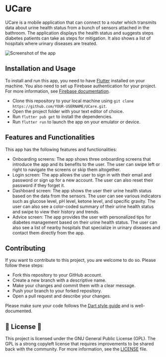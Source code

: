 # UCare

UCare is a mobile application that can connect to a router which transmits data about urine health status from a bunch of sensors attached in the bathroom. The application displays the health status and suggests steps diabetes patients can take as steps for mitigation. It also shows a list of hospitals where urinary diseases are treated.

![Screenshot of the app](^1^)

## Installation and Usage

To install and run this app, you need to have [Flutter](^2^) installed on your machine. You also need to set up Firebase authentication for your project. For more information, see [Firebase documentation](^3^).

- Clone this repository to your local machine using `git clone https://github.com/YOUR-USERNAME/UCare.git`.
- Open the project folder with your text editor of choice.
- Run `flutter pub get` to install the dependencies.
- Run `flutter run` to launch the app on your emulator or device.

## Features and Functionalities

This app has the following features and functionalities:

- Onboarding screens: The app shows three onboarding screens that introduce the app and its benefits to the user. The user can swipe left or right to navigate the screens or skip them altogether.
- Login screen: The app allows the user to sign in with their email and password or sign up for a new account. The user can also reset their password if they forget it.
- Dashboard screen: The app shows the user their urine health status based on the data from the sensors. The user can see various indicators such as glucose level, pH level, ketone level, and specific gravity. The user can also see a color-coded summary of their urine health status and swipe to view their history and trends.
- Advice screen: The app provides the user with personalized tips for diabetes management based on their urine health status. The user can also see a list of nearby hospitals that specialize in urinary diseases and contact them directly from the app.

## Contributing

If you want to contribute to this project, you are welcome to do so. Please follow these steps:

- Fork this repository to your GitHub account.
- Create a new branch with a descriptive name.
- Make your changes and commit them with a clear message.
- Push your branch to your forked repository.
- Open a pull request and describe your changes.

Please make sure your code follows the [Dart style guide](^4^) and is well-documented.

## 📜 License 📄

This project is licensed under the GNU General Public License (GPL). The GPL is a strong copyleft license that requires improvements to be shared back with the community. For more information, see the [LICENSE](LICENSE) file.
